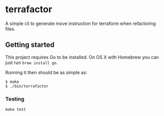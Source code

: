 # terrafactor

A simple cli to generate move instruction for terraform when refactoring files.

## Getting started

This project requires Go to be installed. On OS X with Homebrew you can just run `brew install go`.

Running it then should be as simple as:

```console
$ make
$ ./bin/terrafactor
```

### Testing

``make test``